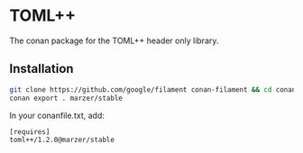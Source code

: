 # TOML++
The conan package for the TOML++ header only library.

## Installation
```sh
git clone https://github.com/google/filament conan-filament && cd conan-filament
conan export . marzer/stable
```

In your conanfile.txt, add:
```
[requires]
toml++/1.2.0@marzer/stable
```
